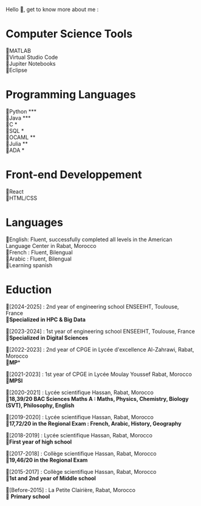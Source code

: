 Hello 👋, get to know more about me :   

# Computer Science Tools   
 🔸MATLAB    
 🔸Virtual Studio Code    
 🔸Jupiter Notebooks    
 🔸Eclipse     
# Programming Languages  
 🔸Python ***     
 🔸Java ***    
 🔸C *     
 🔸SQL *  
 🔸OCAML **     
 🔸Julia **    
 🔸ADA *    
 # Front-end Developpement   
 🔸React    
 🔸HTML/CSS    
# Languages  
 🔸English: Fluent, successfully completed all levels in the American Language Center in Rabat, Morocco  
 🔸French : Fluent, Bilengual  
 🔸Arabic : Fluent, Bilengual  
 🔸Learning spanish 
# Eduction   
 🔹[2024-2025] : 2nd year of engineering school ENSEEIHT, Toulouse, France         
               🔸**Specialized in HPC & Big Data**  
               
 🔹[2023-2024] : 1st year of engineering school ENSEEIHT, Toulouse, France   
               🔸**Specialized in Digital Sciences** 
              
 🔹[2022-2023] : 2nd year of CPGE in Lycée d'excellence Al-Zahrawi, Rabat, Morocco  
               🔸**MP***  
              
 🔹[2021-2023] : 1st year of CPGE in Lycée Moulay Youssef Rabat, Morocco   
               🔸**MPSI**   
              
 🔹[2020-2021] : Lycée scientifique Hassan, Rabat, Morocco   
               🔸**18,39/20 BAC Sciences Maths A : Maths, Physics, Chemistry, Biology (SVT), Philosophy, English**   
              
 🔹[2019-2020] : Lycée scientifique Hassan, Rabat, Morocco     
               🔸**17,72/20 in the Regional Exam : French, Arabic, History, Geography**     
              
 🔹[2018-2019] : Lycée scientifique Hassan, Rabat, Morocco   
               🔸**First year of high school**  
              
 🔹[2017-2018] : Collège scientifique Hassan, Rabat, Morocco   
               🔸**19,46/20 in the Regional Exam**    
              
 🔹[2015-2017] : Collège scientifique Hassan, Rabat, Morocco   
               🔸**1st and 2nd year of Middle school**    
              
 🔹[Before-2015] : La Petite Clairière, Rabat, Morocco    
               🔸 **Primary school**  
 

